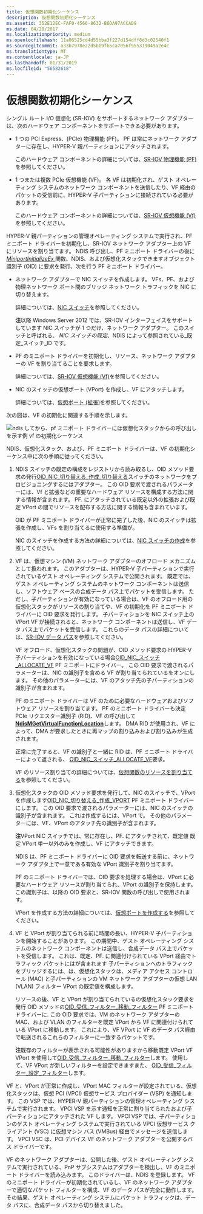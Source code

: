 ```yaml
---
title: 仮想関数初期化シーケンス
description: 仮想関数初期化シーケンス
ms.assetid: 352E12EC-FAF0-4566-8632-B6DA97ACCAD9
ms.date: 04/20/2017
ms.localizationpriority: medium
ms.openlocfilehash: 11a86525cd4d55bba3f227d154dff8d3c02540f1
ms.sourcegitcommit: a33b7978e22d5bb9f65ca7056f955319049a2e4c
ms.translationtype: MT
ms.contentlocale: ja-JP
ms.lasthandoff: 01/31/2019
ms.locfileid: "56582618"
---
```

# <a name="virtual-function-initialization-sequence"></a>仮想関数初期化シーケンス


シングル ルート I/O 仮想化 (SR-IOV) をサポートするネットワーク アダプターは、次のハードウェア コンポーネントをサポートできる必要があります。

-   1 つの PCI Express、(PCIe) 物理機能 (PF)。 PF は常にネットワーク アダプターに存在し、HYPER-V 親パーティションにアタッチされます。

    このハードウェア コンポーネントの詳細については、[SR-IOV 物理機能 (PF)](sr-iov-physical-function--pf-.md)を参照してください。

-   1 つまたは複数 PCIe 仮想機能 (VF)。 各 VF は初期化され、ゲスト オペレーティング システムのネットワーク コンポーネントを送信したり、VF 経由のパケットの受信前に、HYPER-V 子パーティションに接続されている必要があります。

    このハードウェア コンポーネントの詳細については、[SR-IOV 仮想機能 (Vf)](sr-iov-virtual-functions--vfs-.md)を参照してください。

HYPER-V 親パーティションの管理オペレーティング システムで実行され、PF ミニポート ドライバーを初期化し、SR-IOV ネットワーク アダプター上の VF にリソースを割り当てます。 NDIS 呼び出し、PF ミニポート ドライバーの後に[ *MiniportInitializeEx* ](https://msdn.microsoft.com/library/windows/hardware/ff559389)関数、NDIS、および仮想化スタックできますオブジェクト識別子 (OID) に要求を発行、次を行う PF ミニポート ドライバー。

-   ネットワーク アダプターで NIC スイッチを作成します。 VFs、PF、および物理ネットワーク ポート間のブリッジ ネットワーク トラフィックを NIC に切り替えます。

    詳細については、[NIC スイッチ](nic-switches.md)を参照してください。

    **注**以降 Windows Server 2012 では、SR-IOV インターフェイスをサポートしています NIC スイッチが 1 つだけ、ネットワーク アダプター。 このスイッチと呼ばれる、 *NIC スイッチの既定*、NDIS によって参照されている\_既定\_スイッチ\_ID です。



-   PF のミニポート ドライバーを初期化し、リソース、ネットワーク アダプターの VF を割り当てることを要求します。

    詳細については、[SR-IOV 仮想機能 (Vf)](sr-iov-virtual-functions--vfs-.md)を参照してください。

-   NIC のスイッチの仮想ポート (VPort) を作成し、VF にアタッチします。

    詳細については、[仮想ポート (拡張)](virtual-ports--vports-.md)を参照してください。

次の図は、VF の初期化に関連する手順を示します。

![ndis してから、pf ミニポート ドライバーには仮想化スタックからの呼び出しを示す例 vf の初期化シーケンス](images/sriov-vf-initialization.png)

NDIS、仮想化スタック、および、PF ミニポート ドライバーは、VF の初期化シーケンス中に次の手順に従ってください。

1.  NDIS スイッチの既定の構成をレジストリから読み取るし、OID メソッド要求の発行[OID\_NIC\_切り替える\_作成\_切り替える](https://msdn.microsoft.com/library/windows/hardware/hh451815)スイッチのネットワークをプロビジョニングするにはアダプター。 この OID 要求で渡されるパラメーターには、Vf と拡張などの重要なハードウェア リソースを構成する方法に関する情報が含まれます。 PF. にアタッチされている既定以外の拡張および既定 VPort の間でリソースを配布する方法に関する情報も含まれています。

    OID が PF ミニポート ドライバーが正常に完了した後、NIC のスイッチは拡張を作成し、VFs を割り当てるに使用する準備が。

    NIC のスイッチを作成する方法の詳細については、[NIC スイッチの作成](creating-a-nic-switch.md)を参照してください。

2.  VF は、仮想マシン (VM) ネットワーク アダプターのオフロード メカニズムとして扱われます。 このアダプターは、HYPER-V 子パーティションで実行されているゲスト オペレーティング システムで公開されます。 既定では、ゲスト オペレーティング システムのネットワーク コンポーネントは送信し、ソフトウェア ベースの合成データ パス上でパケットを受信します。 ただし、子パーティションが有効になっている場合は、VF のオフロード用の仮想化スタックがリソースの割り当てや、VF の初期化を PF ミニポート ドライバーに OID 要求を発行します。 子パーティションを NIC スイッチ上の VPort VF が接続されると、ネットワーク コンポーネントは送信し、VF データ パス上でパケットを受信します。 これらのデータ パスの詳細については、[SR-IOV データ パス](sr-iov-data-paths.md)を参照してください。

    VF オフロード、仮想化スタックの問題が、OID メソッド要求の HYPER-V 子パーティションを有効になっている場合[OID\_NIC\_スイッチ\_ALLOCATE\_VF](https://msdn.microsoft.com/library/windows/hardware/hh451814) PF ミニポートにドライバー。 この OID 要求で渡されるパラメーターは、NIC の識別子を含める VF が割り当てられているをオンにします。 その他のパラメーターには、VF のアタッチ先の子パーティションの識別子が含まれます。

    PF のミニポート ドライバーは VF のために必要なハードウェアおよびソフトウェア リソースを割り当てます。 PF のミニポート ドライバーも決定 PCIe リクエスター識別子 (RID)、VF の呼び出して[ **NdisMGetVirtualFunctionLocation**](https://msdn.microsoft.com/library/windows/hardware/hh451487)します。 DMA RID が使用され、VF によって、DMA が要求したときに再マップの割り込みおよび割り込みが生成されます。

    正常に完了すると、VF の識別子と一緒に RID は、PF ミニポート ドライバーによって返される、 [OID\_NIC\_スイッチ\_ALLOCATE\_VF](https://msdn.microsoft.com/library/windows/hardware/hh451814)要求。

    VF のリソース割り当ての詳細については、[仮想関数のリソースを割り当てる](allocating-resources-for-a-virtual-function.md)を参照してください。

3.  仮想化スタックの OID メソッド要求を発行して、NIC のスイッチで、VPort を作成します[OID\_NIC\_切り替える\_作成\_VPORT](https://msdn.microsoft.com/library/windows/hardware/hh451816) PF ミニポート ドライバーにします。 この OID 要求で渡されるパラメーターには、NIC のスイッチの識別子が含まれます。 これは作成するには、VPort で。 その他のパラメーターには、VF、VPort のアタッチ先の識別子が含まれます。

    **注**VPort NIC スイッチでは、常に存在し、PF. にアタッチされて、既定値 既定 VPort 単一以外のみを作成し、VF にアタッチできます。

    NDIS は、PF ミニポート ドライバーに OID 要求を転送する前に、ネットワーク アダプタ上で一意である有効な VPort 識別子を割り当てます。

    PF のミニポート ドライバーでは、OID 要求を処理する場合は、VPort に必要なハードウェア リソースが割り当てられ、VPort の識別子を保持します。 この識別子は、以降の OID 要求と、SR-IOV 関数の呼び出しで使用されます。

    VPort を作成する方法の詳細については、[仮想ポートを作成する](creating-a-virtual-port.md)を参照してください。

4.  VF と VPort が割り当てられる前に時間の長い、HYPER-V 子パーティションを開始することがあります。 この期間中、ゲスト オペレーティング システムのネットワーク コンポーネントは送信し、合成データ パス上でパケットを受信します。 これは、既定、PF. に関連付けられている VPort 経由でトラフィック パケットにはが含まれます 子パーティションへのトラフィックをブリッジするには、は、仮想化スタックは、メディア アクセス コントロール (MAC) と子パーティションの VM ネットワーク アダプターの仮想 LAN (VLAN) フィルター VPort の既定値を構成します。

    リソースの後、VF と VPort が割り当てられているの仮想化スタック要求を発行 OID メソッドの[OID\_受信\_フィルター\_移動\_フィルター](https://msdn.microsoft.com/library/windows/hardware/hh451845) PF ミニポート ドライバーに. この OID 要求では、VM のネットワーク アダプターの MAC、および VLAN のフィルターを既定 VPort から VF に関連付けられている VPort に移動します。 これにより、VF VPort に VF のデータ パス経由で転送されるこれらのフィルターに一致するパケットです。

    **注**既存のフィルターが表示される可能性がありますから移動既定 VPort VF VPort を使用して[OID\_受信\_フィルター\_移動\_フィルター](https://msdn.microsoft.com/library/windows/hardware/hh451845)します。 使用して、VF VPort が新しいフィルターを設定できますまた、 [OID\_受信\_フィルター\_設定\_フィルター](https://msdn.microsoft.com/library/windows/hardware/ff569795)します。

VF と、VPort が正常に作成し、VPort MAC フィルターが設定されている、仮想化スタックは、仮想 PCI (VPCI) 仮想サービス プロバイダー (VSP) を通知します。 この VSP では、HYPER-V 親パーティションの管理オペレーティング システムで実行されます。 VPCI VSP を示す通知を正常に割り当てられたおよび子パーティションにアタッチされた VF します。 VPCI VSP では、子パーティションのゲスト オペレーティング システムで実行されている VPCI 仮想サービス クライアント (VSC) に仮想マシン バス (VMBus) 経由でメッセージを送信します。 VPCI VSC は、PCI デバイス VF のネットワーク アダプターを公開するバス ドライバーです。

VF のネットワーク アダプターは、公開した後、ゲスト オペレーティング システムで実行されている、PnP サブシステムはアダプターを検出し、VF のミニポート ドライバーを読み込みます。 このドライバーは、NDIS を登録します。 VF のミニポート ドライバーが初期化されているし、VF のネットワーク アダプターで適切なパケット フィルターを構成、VF のデータ パスが完全に動作します。 その結果、ゲスト オペレーティング システムにパケット トラフィックは、データ パスに、合成データ パスから切り替えました。